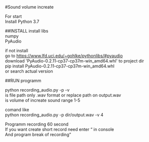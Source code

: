 #Sound volume increate 

For start \
Install Python 3.7 

##INSTALL
install libs \
numpy\
PyAudio

if not install \
go to https://www.lfd.uci.edu/~gohlke/pythonlibs/#pyaudio \
download 'PyAudio-0.2.11-cp37-cp37m-win_amd64.whl' to project dir\
pip install PyAudio-0.2.11-cp37-cp37m-win_amd64.whl\
or search actual version

##RUN programm

python recording_audio.py -p <path> -v <volume> \
<path> is file path only .wav format or replace path on output.wav \
<volume> is volume of increate sound range 1-5

comand like \
python recording_audio.py -p dir/output.wav -v 4

Programm recording 60 second \
If you want create short record need enter <q> in console \
And program break of recording


